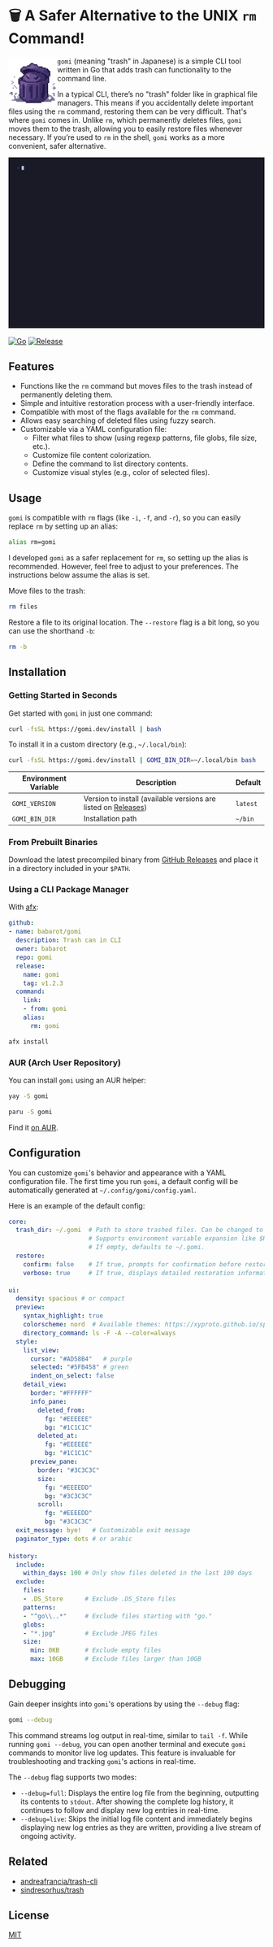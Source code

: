 # 🗑️ A Safer Alternative to the UNIX `rm` Command!


<a href="https://gomi.dev"><img align="left" width="96px" src="./docs/favicon/web-app-manifest-512x512.png" alt="image"/></a>

`gomi` (meaning "trash" in Japanese) is a simple CLI tool written in Go that adds trash can functionality to the command line.

In a typical CLI, there’s no "trash" folder like in graphical file managers. This means if you accidentally delete important files using the `rm` command, restoring them can be very difficult. That's where `gomi` comes in. Unlike `rm`, which permanently deletes files, `gomi` moves them to the trash, allowing you to easily restore files whenever necessary. If you’re used to `rm` in the shell, `gomi` works as a more convenient, safer alternative.

![demo](./docs/demo.gif)

[![Go](https://github.com/babarot/gomi/actions/workflows/build.yaml/badge.svg)](https://github.com/babarot/gomi/actions/workflows/build.yaml)
[![Release](https://github.com/babarot/gomi/actions/workflows/release.yaml/badge.svg)](https://github.com/babarot/gomi/actions/workflows/release.yaml)

## Features

- Functions like the `rm` command but moves files to the trash instead of permanently deleting them.
- Simple and intuitive restoration process with a user-friendly interface.
- Compatible with most of the flags available for the `rm` command.
- Allows easy searching of deleted files using fuzzy search.
- Customizable via a YAML configuration file:
  - Filter what files to show (using regexp patterns, file globs, file size, etc.).
  - Customize file content colorization.
  - Define the command to list directory contents.
  - Customize visual styles (e.g., color of selected files).

## Usage

`gomi` is compatible with `rm` flags (like `-i`, `-f`, and `-r`), so you can easily replace `rm` by setting up an alias:

```bash
alias rm=gomi
```

I developed `gomi` as a safer replacement for `rm`, so setting up the alias is recommended. However, feel free to adjust to your preferences. The instructions below assume the alias is set.

Move files to the trash:

```bash
rm files
```

Restore a file to its original location. The `--restore` flag is a bit long, so you can use the shorthand `-b`:

```bash
rm -b
```

## Installation

### Getting Started in Seconds

Get started with `gomi` in just one command:

```bash
curl -fsSL https://gomi.dev/install | bash
```

To install it in a custom directory (e.g., `~/.local/bin`):

```bash
curl -fsSL https://gomi.dev/install | GOMI_BIN_DIR=~/.local/bin bash
```

| Environment Variable | Description | Default |
|---|---|---|
| `GOMI_VERSION` | Version to install (available versions are listed on [Releases](https://github.com/babarot/gomi/releases)) | `latest` |
| `GOMI_BIN_DIR` | Installation path | `~/bin` |

### From Prebuilt Binaries

Download the latest precompiled binary from [GitHub Releases][release] and place it in a directory included in your `$PATH`.

### Using a CLI Package Manager

With [afx](https://github.com/babarot/afx):

```yaml
github:
- name: babarot/gomi
  description: Trash can in CLI
  owner: babarot
  repo: gomi
  release:
    name: gomi
    tag: v1.2.3
  command:
    link:
    - from: gomi
    alias:
      rm: gomi
```

```bash
afx install
```

### AUR (Arch User Repository)

You can install `gomi` using an AUR helper:

```bash
yay -S gomi
```

```bash
paru -S gomi
```

Find it [on AUR](https://aur.archlinux.org/packages/gomi/).

## Configuration

<!--
In `gomi`, you can customize its behavior and appearance using a YAML configuration file. When you run `gomi` for the first time, a default config (like the one below) will be automatically generated at `~/.config/gomi/config.yaml`.
-->

You can customize `gomi`'s behavior and appearance with a YAML configuration file. The first time you run `gomi`, a default config will be automatically generated at `~/.config/gomi/config.yaml`.

Here is an example of the default config:

```yaml
core:
  trash_dir: ~/.gomi  # Path to store trashed files. Can be changed to another location.
                      # Supports environment variable expansion like $HOME or ~.
                      # If empty, defaults to ~/.gomi.
  restore:
    confirm: false    # If true, prompts for confirmation before restoring (yes/no)
    verbose: true     # If true, displays detailed restoration information

ui:
  density: spacious # or compact
  preview:
    syntax_highlight: true
    colorscheme: nord  # Available themes: https://xyproto.github.io/splash/docs/index.html
    directory_command: ls -F -A --color=always
  style:
    list_view:
      cursor: "#AD58B4"   # purple
      selected: "#5FB458" # green
      indent_on_select: false
    detail_view:
      border: "#FFFFFF"
      info_pane:
        deleted_from:
          fg: "#EEEEEE"
          bg: "#1C1C1C"
        deleted_at:
          fg: "#EEEEEE"
          bg: "#1C1C1C"
      preview_pane:
        border: "#3C3C3C"
        size:
          fg: "#EEEEDD"
          bg: "#3C3C3C"
        scroll:
          fg: "#EEEEDD"
          bg: "#3C3C3C"
  exit_message: bye!   # Customizable exit message
  paginator_type: dots # or arabic

history:
  include:
    within_days: 100 # Only show files deleted in the last 100 days
  exclude:
    files:
    - .DS_Store      # Exclude .DS_Store files
    patterns:
    - "^go\\..*"     # Exclude files starting with "go."
    globs:
    - "*.jpg"        # Exclude JPEG files
    size:
      min: 0KB       # Exclude empty files
      max: 10GB      # Exclude files larger than 10GB

```

## Debugging

Gain deeper insights into `gomi`'s operations by using the `--debug` flag:

```bash
gomi --debug
```

This command streams log output in real-time, similar to `tail -f`. While running `gomi --debug`, you can open another terminal and execute `gomi` commands to monitor live log updates. This feature is invaluable for troubleshooting and tracking `gomi`'s actions in real-time.

The `--debug` flag supports two modes:

- `--debug=full`: Displays the entire log file from the beginning, outputting its contents to `stdout`. After showing the complete log history, it continues to follow and display new log entries in real-time.
- `--debug=live`: Skips the initial log file content and immediately begins displaying new log entries as they are written, providing a live stream of ongoing activity.

## Related

- [andreafrancia/trash-cli](https://github.com/andreafrancia/trash-cli)
- [sindresorhus/trash](https://github.com/sindresorhus/trash)

## License

[MIT][license]

[release]: https://github.com/babarot/gomi/releases/latest
[license]: https://b4b4r07.mit-license.org
